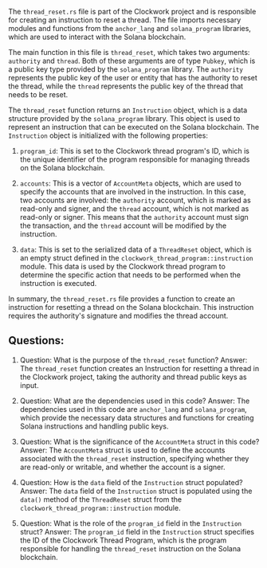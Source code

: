 The `thread_reset.rs` file is part of the Clockwork project and is responsible for creating an instruction to reset a thread. The file imports necessary modules and functions from the `anchor_lang` and `solana_program` libraries, which are used to interact with the Solana blockchain.

The main function in this file is `thread_reset`, which takes two arguments: `authority` and `thread`. Both of these arguments are of type `Pubkey`, which is a public key type provided by the `solana_program` library. The `authority` represents the public key of the user or entity that has the authority to reset the thread, while the `thread` represents the public key of the thread that needs to be reset.

The `thread_reset` function returns an `Instruction` object, which is a data structure provided by the `solana_program` library. This object is used to represent an instruction that can be executed on the Solana blockchain. The `Instruction` object is initialized with the following properties:

1. `program_id`: This is set to the Clockwork thread program's ID, which is the unique identifier of the program responsible for managing threads on the Solana blockchain.

2. `accounts`: This is a vector of `AccountMeta` objects, which are used to specify the accounts that are involved in the instruction. In this case, two accounts are involved: the `authority` account, which is marked as read-only and signer, and the `thread` account, which is not marked as read-only or signer. This means that the `authority` account must sign the transaction, and the `thread` account will be modified by the instruction.

3. `data`: This is set to the serialized data of a `ThreadReset` object, which is an empty struct defined in the `clockwork_thread_program::instruction` module. This data is used by the Clockwork thread program to determine the specific action that needs to be performed when the instruction is executed.

In summary, the `thread_reset.rs` file provides a function to create an instruction for resetting a thread on the Solana blockchain. This instruction requires the authority's signature and modifies the thread account.

## Questions:

1. Question: What is the purpose of the `thread_reset` function?
   Answer: The `thread_reset` function creates an Instruction for resetting a thread in the Clockwork project, taking the authority and thread public keys as input.

2. Question: What are the dependencies used in this code?
   Answer: The dependencies used in this code are `anchor_lang` and `solana_program`, which provide the necessary data structures and functions for creating Solana instructions and handling public keys.

3. Question: What is the significance of the `AccountMeta` struct in this code?
   Answer: The `AccountMeta` struct is used to define the accounts associated with the `thread_reset` instruction, specifying whether they are read-only or writable, and whether the account is a signer.

4. Question: How is the `data` field of the `Instruction` struct populated?
   Answer: The `data` field of the `Instruction` struct is populated using the `data()` method of the `ThreadReset` struct from the `clockwork_thread_program::instruction` module.

5. Question: What is the role of the `program_id` field in the `Instruction` struct?
   Answer: The `program_id` field in the `Instruction` struct specifies the ID of the Clockwork Thread Program, which is the program responsible for handling the `thread_reset` instruction on the Solana blockchain.
